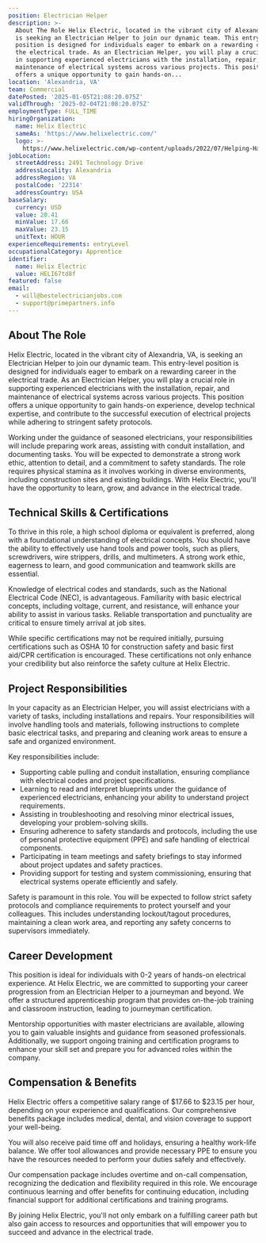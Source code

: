 ```yaml
---
position: Electrician Helper
description: >-
  About The Role Helix Electric, located in the vibrant city of Alexandria, VA,
  is seeking an Electrician Helper to join our dynamic team. This entry-level
  position is designed for individuals eager to embark on a rewarding career in
  the electrical trade. As an Electrician Helper, you will play a crucial role
  in supporting experienced electricians with the installation, repair, and
  maintenance of electrical systems across various projects. This position
  offers a unique opportunity to gain hands-on...
location: 'Alexandria, VA'
team: Commercial
datePosted: '2025-01-05T21:08:20.075Z'
validThrough: '2025-02-04T21:08:20.075Z'
employmentType: FULL_TIME
hiringOrganization:
  name: Helix Electric
  sameAs: 'https://www.helixelectric.com/'
  logo: >-
    https://www.helixelectric.com/wp-content/uploads/2022/07/Helping-Hands-Logo_Blue-e1656694113799.jpg
jobLocation:
  streetAddress: 2491 Technology Drive
  addressLocality: Alexandria
  addressRegion: VA
  postalCode: '22314'
  addressCountry: USA
baseSalary:
  currency: USD
  value: 20.41
  minValue: 17.66
  maxValue: 23.15
  unitText: HOUR
experienceRequirements: entryLevel
occupationalCategory: Apprentice
identifier:
  name: Helix Electric
  value: HELI67td8f
featured: false
email:
  - will@bestelectricianjobs.com
  - support@primepartners.info
---
```




## About The Role

Helix Electric, located in the vibrant city of Alexandria, VA, is seeking an Electrician Helper to join our dynamic team. This entry-level position is designed for individuals eager to embark on a rewarding career in the electrical trade. As an Electrician Helper, you will play a crucial role in supporting experienced electricians with the installation, repair, and maintenance of electrical systems across various projects. This position offers a unique opportunity to gain hands-on experience, develop technical expertise, and contribute to the successful execution of electrical projects while adhering to stringent safety protocols.

Working under the guidance of seasoned electricians, your responsibilities will include preparing work areas, assisting with conduit installation, and documenting tasks. You will be expected to demonstrate a strong work ethic, attention to detail, and a commitment to safety standards. The role requires physical stamina as it involves working in diverse environments, including construction sites and existing buildings. With Helix Electric, you'll have the opportunity to learn, grow, and advance in the electrical trade.

## Technical Skills & Certifications

To thrive in this role, a high school diploma or equivalent is preferred, along with a foundational understanding of electrical concepts. You should have the ability to effectively use hand tools and power tools, such as pliers, screwdrivers, wire strippers, drills, and multimeters. A strong work ethic, eagerness to learn, and good communication and teamwork skills are essential.

Knowledge of electrical codes and standards, such as the National Electrical Code (NEC), is advantageous. Familiarity with basic electrical concepts, including voltage, current, and resistance, will enhance your ability to assist in various tasks. Reliable transportation and punctuality are critical to ensure timely arrival at job sites.

While specific certifications may not be required initially, pursuing certifications such as OSHA 10 for construction safety and basic first aid/CPR certification is encouraged. These certifications not only enhance your credibility but also reinforce the safety culture at Helix Electric.

## Project Responsibilities

In your capacity as an Electrician Helper, you will assist electricians with a variety of tasks, including installations and repairs. Your responsibilities will involve handling tools and materials, following instructions to complete basic electrical tasks, and preparing and cleaning work areas to ensure a safe and organized environment.

Key responsibilities include:
- Supporting cable pulling and conduit installation, ensuring compliance with electrical codes and project specifications.
- Learning to read and interpret blueprints under the guidance of experienced electricians, enhancing your ability to understand project requirements.
- Assisting in troubleshooting and resolving minor electrical issues, developing your problem-solving skills.
- Ensuring adherence to safety standards and protocols, including the use of personal protective equipment (PPE) and safe handling of electrical components.
- Participating in team meetings and safety briefings to stay informed about project updates and safety practices.
- Providing support for testing and system commissioning, ensuring that electrical systems operate efficiently and safely.

Safety is paramount in this role. You will be expected to follow strict safety protocols and compliance requirements to protect yourself and your colleagues. This includes understanding lockout/tagout procedures, maintaining a clean work area, and reporting any safety concerns to supervisors immediately.

## Career Development

This position is ideal for individuals with 0-2 years of hands-on electrical experience. At Helix Electric, we are committed to supporting your career progression from an Electrician Helper to a journeyman and beyond. We offer a structured apprenticeship program that provides on-the-job training and classroom instruction, leading to journeyman certification.

Mentorship opportunities with master electricians are available, allowing you to gain valuable insights and guidance from seasoned professionals. Additionally, we support ongoing training and certification programs to enhance your skill set and prepare you for advanced roles within the company.

## Compensation & Benefits

Helix Electric offers a competitive salary range of $17.66 to $23.15 per hour, depending on your experience and qualifications. Our comprehensive benefits package includes medical, dental, and vision coverage to support your well-being. 

You will also receive paid time off and holidays, ensuring a healthy work-life balance. We offer tool allowances and provide necessary PPE to ensure you have the resources needed to perform your duties safely and effectively.

Our compensation package includes overtime and on-call compensation, recognizing the dedication and flexibility required in this role. We encourage continuous learning and offer benefits for continuing education, including financial support for additional certifications and training programs.

By joining Helix Electric, you'll not only embark on a fulfilling career path but also gain access to resources and opportunities that will empower you to succeed and advance in the electrical trade.
